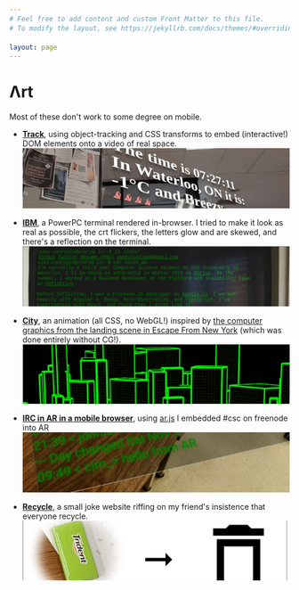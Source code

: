 ```yaml
---
# Feel free to add content and custom Front Matter to this file.
# To modify the layout, see https://jekyllrb.com/docs/themes/#overriding-theme-defaults

layout: page
---
```


# Λrt

Most of these don't work to some degree on mobile.

*   [**Track**](../track), using object-tracking and CSS transforms to embed (interactive!) DOM elements onto a video of real space. [![tracking-gif](assets/track-wide.gif)](../track)

*   [**IBM**](../ibm), a PowerPC terminal rendered in-browser. I tried to make it look as real as possible, the crt flickers, the letters glow and are skewed, and there's a reflection on the terminal. [![](assets/ibm-wide.png)](../ibm)

*   [**City**](../city), an animation (all CSS, no WebGL!) inspired by [the computer graphics from the landing scene in Escape From New York](https://vimeo.com/22393980) (which was done entirely without CG!). [![](assets/city-wide.png)](../city)

*   [**IRC in AR in a mobile browser**](https://youtu.be/E435CGmnS2k), using [ar.js](https://github.com/jeromeetienne/AR.js/blob/master/README.md) I embedded #csc on freenode into AR [![](assets/irc-wide.png)](https://youtu.be/E435CGmnS2k) 

*   [**Recycle**](../recycle), a small joke website riffing on my friend's insistence that everyone recycle. [![](assets/recycle-wide.png)](../recycle)
